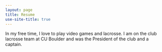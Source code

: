 ```yaml
---
layout: page
title: Resume
use-site-title: true
---
```

In my free time, I love to play video games and lacrosse. I am on the club lacrosse team at CU Boulder and was the President of the club and a captain.